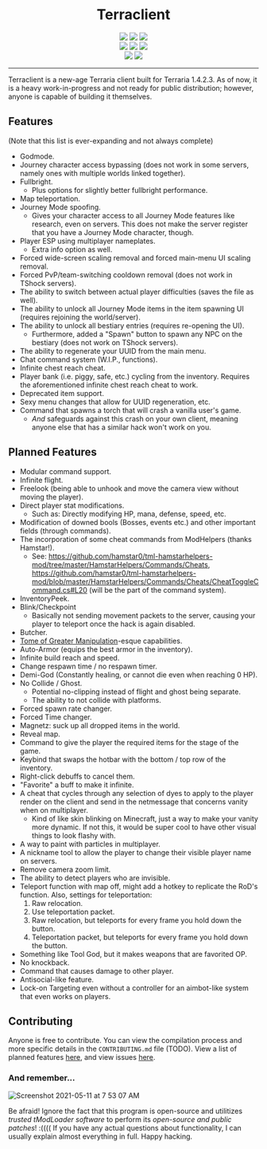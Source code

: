<h1 align="center">
Terraclient
</h1>
<p align="center">
  <img src="https://forthebadge.com/images/badges/made-with-c-sharp.svg"> <img src="https://forthebadge.com/images/badges/0-percent-optimized.svg"> <img src="https://forthebadge.com/images/badges/contains-tasty-spaghetti-code.svg"><br>
  <img src="https://forthebadge.com/images/badges/open-source.svg"> <img src="https://forthebadge.com/images/badges/uses-git.svg"> <img src="https://forthebadge.com/images/badges/powered-by-black-magic.svg"><br>
  <img src="https://forthebadge.com/images/badges/reading-6th-grade-level.svg"> <img src="https://forthebadge.com/images/badges/built-by-neckbeards.svg">
</p>

----

Terraclient is a new-age Terraria client built for Terraria 1.4.2.3. As of now, it is a heavy work-in-progress and not ready for public distribution; however, anyone is capable of building it themselves.

## Features

(Note that this list is ever-expanding and not always complete)
- Godmode.
- Journey character access bypassing (does not work in some servers, namely ones with multiple worlds linked together).
- Fullbright.
  - Plus options for slightly better fullbright performance.
- Map teleportation.
- Journey Mode spoofing.
  - Gives your character access to all Journey Mode features like research, even on servers. This does not make the server register that you have a Journey Mode character, though.
- Player ESP using multiplayer nameplates.
  - Extra info option as well.
- Forced wide-screen scaling removal and forced main-menu UI scaling removal.
- Forced PvP/team-switching cooldown removal (does not work in TShock servers).
- The ability to switch between actual player difficulties (saves the file as well).
- The ability to unlock all Journey Mode items in the item spawning UI (requires rejoining the world/server).
- The ability to unlock all bestiary entries (requires re-opening the UI).
  - Furthermore, added a "Spawn" button to spawn any NPC on the bestiary (does not work on TShock servers).
- The ability to regenerate your UUID from the main menu.
- Chat command system (W.I.P., functions).
- Infinite chest reach cheat.
- Player bank (i.e. piggy, safe, etc.) cycling from the inventory. Requires the aforementioned infinite chest reach cheat to work.
- Deprecated item support.
- Sexy menu changes that allow for UUID regeneration, etc.
- Command that spawns a torch that will crash a vanilla user's game.
  - *And* safeguards against this crash on your own client, meaning anyone else that has a similar hack won't work on you.

## Planned Features

- Modular command support.
- Infinite flight.
- Freelook (being able to unhook and move the camera view without moving the player).
- Direct player stat modifications.
  - Such as: Directly modifying HP, mana, defense, speed, etc.
- Modification of downed bools (Bosses, events etc.) and other important fields (through commands).
- The incorporation of some cheat commands from ModHelpers (thanks Hamstar!).
  - See: https://github.com/hamstar0/tml-hamstarhelpers-mod/tree/master/HamstarHelpers/Commands/Cheats, https://github.com/hamstar0/tml-hamstarhelpers-mod/blob/master/HamstarHelpers/Commands/Cheats/CheatToggleCommand.cs#L20 (will be the part of the command system).
- InventoryPeek.
- Blink/Checkpoint
  - Basically not sending movement packets to the server, causing your player to teleport once the hack is again disabled.
- Butcher.
- [Tome of Greater Manipulation](https://terrariamods.fandom.com/wiki/Joostmod/Tome_of_Greater_Manipulation)-esque capabilities.
- Auto-Armor (equips the best armor in the inventory).
- Infinite build reach and speed.
- Change respawn time / no respawn timer.
- Demi-God (Constantly healing, or cannot die even when reaching 0 HP).
- No Collide / Ghost.
  - Potential no-clipping instead of flight and ghost being separate.
  - The ability to not collide with platforms.
- Forced spawn rate changer.
- Forced Time changer.
- Magnetz: suck up all dropped items in the world.
- Reveal map.
- Command to give the player the required items for the stage of the game.
- Keybind that swaps the hotbar with the bottom / top row of the inventory.
- Right-click debuffs to cancel them.
- "Favorite" a buff to make it infinite.
- A cheat that cycles through any selection of dyes to apply to the player render on the client and send in the netmessage that concerns vanity when on multiplayer. 
  - Kind of like skin blinking on Minecraft, just a way to make your vanity more dynamic. If not this, it would be super cool to have other visual things to look flashy with.
- A way to paint with particles in multiplayer.
- A nickname tool to allow the player to change their visible player name on servers.
- Remove camera zoom limit.
- The ability to detect players who are invisible.
- Teleport function with map off, might add a hotkey to replicate the RoD's function. Also, settings for teleportation:
  1. Raw relocation.
  2. Use teleportation packet.
  3. Raw relocation, but teleports for every frame you hold down the button.
  4. Teleportation packet, but teleports for every frame you hold down the button.
- Something like Tool God, but it makes weapons that are favorited OP.
- No knockback.
- Command that causes damage to other player.
- Antisocial-like feature.
- Lock-on Targeting even without a controller for an aimbot-like system that even works on players.

## Contributing
Anyone is free to contribute. You can view the compilation process and more specific details in the `CONTRIBUTING.md` file (TODO).
View a list of planned features [here](https://github.com/TML-Patcher/Terraclient/issues/1), and view issues [here](https://github.com/TML-Patcher/Terraclient/issues).

### And remember...
![Screenshot 2021-05-11 at 7 53 07 AM](https://user-images.githubusercontent.com/27323911/117837093-ff370380-b22d-11eb-9cbf-107253645ffb.png)

Be afraid! Ignore the fact that this program is open-source and utilitizes *trusted tModLoader software* to perform its *open-source and public patches*! :((((
If you have any actual questions about functionality, I can usually explain almost everything in full. Happy hacking.
